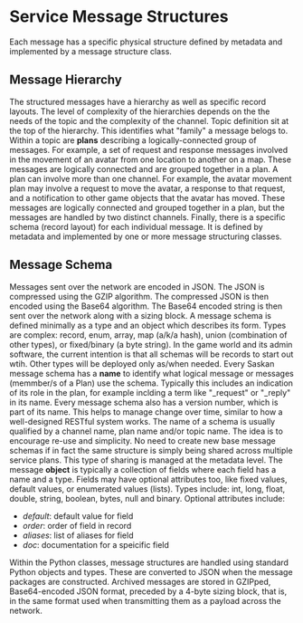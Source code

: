 # Service Message Structures

Each message has a specific physical structure defined by metadata and implemented by a message structure class.

## Message Hierarchy

The structured messages have a hierarchy as well as specific record layouts. The level of complexity of the hierarchies depends on the the needs of the topic and the complexity of the channel.
 Topic definition sit at the top of the hierarchy. This identifies what "family" a message belogs to. Within a topic are **plans** describing a logically-connected group of messages. For example, a set of request and response messages involved in the movement of an avatar from one location to another on a map. These messages are logically connected and are grouped together in a plan.
 A plan can involve more than one channel. For example, the avatar movement plan may involve a request to move the avatar, a response to that request, and a notification to other game objects that the avatar has moved. These messages are logically connected and grouped together in a plan, but the messages are handled by two distinct channels.
  Finally, there is a specific schema (record layout) for each individual message. It is defined by metadata and implemented by one or more message structuring classes.

## Message Schema

Messages sent over the network are encoded in JSON. The JSON is compressed using the GZIP algorithm. The compressed JSON is then encoded using the Base64 algorithm. The Base64 encoded string is then sent over the network along with a sizing block.
 A message schema is defined minimally as a type and an object which describes its form.
 Types are complex: record, enum, array, map (a/k/a hash), union (combination of other types), or fixed/binary (a byte string). In the game world and its admin software, the current intention is that all schemas will be records to start out wtih. Other types will be deployed only as/when needed.
 Every Saskan message schema has a **name** to identify what logical message or messages (memmber/s of a Plan) use the schema. Typically this includes an indication of its role in the plan, for example inclding a term like "\_request" or "\_reply" in its name.
 Every message schema also has a version number, which is part of its name. This helps to manage change over time, similar to how a well-designed RESTful system works.
 The name of a schema is usually qualified by a channel name, plan name and/or topic name. The idea is to encourage re-use and simplicity. No need to create new base message schemas if in fact the same structure is simply being shared across multiple service plans. This type of sharing is managed at the metadata level.
 The message **object** is typically a collection of fields where each field has a name and a type. Fields may have optional attributes too, like fixed values, default values, or enumerated values (lists).
 Types include: int, long, float, double, string, boolean, bytes, null and binary.
 Optional attributes include:
 * *default*: default value for field
 * *order*: order of field in record
 * *aliases*: list of aliases for field
 * *doc*: documentation for a speicific field


Within the Python classes, message structures are handled using standard Python objects and types. These are converted to JSON when the message packages are constructed. Archived messages are stored in GZIPped, Base64-encoded JSON format, preceded by a 4-byte sizing block, that is, in the same format used when transmitting them as a payload across the network.

